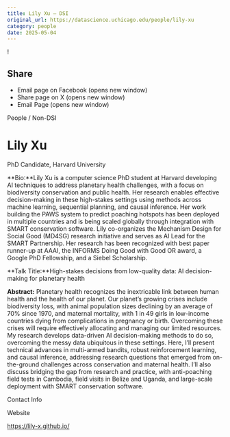 ```yaml
---
title: Lily Xu – DSI
original_url: https://datascience.uchicago.edu/people/lily-xu
category: people
date: 2025-05-04
---
```


<!-- Table-like structure detected -->

!

## Share

* Email page on Facebook (opens new window)
* Share page on X (opens new window)
* Email Page (opens new window)

<!-- Table-like structure detected -->

People / Non-DSI

# Lily Xu

PhD Candidate, Harvard University

**Bio:**Lily Xu is a computer science PhD student at Harvard developing AI techniques to address planetary health challenges, with a focus on biodiversity conservation and public health. Her research enables effective decision-making in these high-stakes settings using methods across machine learning, sequential planning, and causal inference. Her work building the PAWS system to predict poaching hotspots has been deployed in multiple countries and is being scaled globally through integration with SMART conservation software. Lily co-organizes the Mechanism Design for Social Good (MD4SG) research initiative and serves as AI Lead for the SMART Partnership. Her research has been recognized with best paper runner-up at AAAI, the INFORMS Doing Good with Good OR award, a Google PhD Fellowship, and a Siebel Scholarship.

**Talk Title:**High-stakes decisions from low-quality data: AI decision-making for planetary health

**Abstract:** Planetary health recognizes the inextricable link between human health and the health of our planet. Our planet’s growing crises include biodiversity loss, with animal population sizes declining by an average of 70% since 1970, and maternal mortality, with 1 in 49 girls in low-income countries dying from complications in pregnancy or birth. Overcoming these crises will require effectively allocating and managing our limited resources. My research develops data-driven AI decision-making methods to do so, overcoming the messy data ubiquitous in these settings. Here, I’ll present technical advances in multi-armed bandits, robust reinforcement learning, and causal inference, addressing research questions that emerged from on-the-ground challenges across conservation and maternal health. I’ll also discuss bridging the gap from research and practice, with anti-poaching field tests in Cambodia, field visits in Belize and Uganda, and large-scale deployment with SMART conservation software.

Contact Info

Website

<https://lily-x.github.io/>